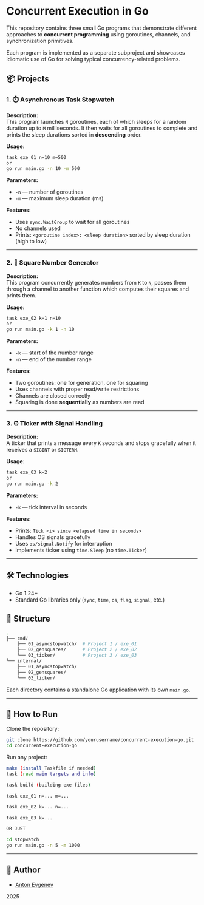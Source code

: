 # Concurrent Execution in Go

This repository contains three small Go programs that demonstrate different approaches to **concurrent programming** using goroutines, channels, and synchronization primitives.

Each program is implemented as a separate subproject and showcases idiomatic use of Go for solving typical concurrency-related problems.

## 📦 Projects

### 1. ⏱️ Asynchronous Task Stopwatch

**Description:**  
This program launches `N` goroutines, each of which sleeps for a random duration up to `M` milliseconds. It then waits for all goroutines to complete and prints the sleep durations sorted in **descending** order.

**Usage:**

```bash
task exe_01 n=10 m=500
or
go run main.go -n 10 -m 500
```

**Parameters:**

- `-n` — number of goroutines
- `-m` — maximum sleep duration (ms)

**Features:**

- Uses `sync.WaitGroup` to wait for all goroutines
- No channels used
- Prints: `<goroutine index>: <sleep duration>` sorted by sleep duration (high to low)

---

### 2. 🧮 Square Number Generator

**Description:**  
This program concurrently generates numbers from `K` to `N`, passes them through a channel to another function which computes their squares and prints them.

**Usage:**

```bash
task exe_02 k=1 n=10
or
go run main.go -k 1 -n 10
```

**Parameters:**

- `-k` — start of the number range
- `-n` — end of the number range

**Features:**

- Two goroutines: one for generation, one for squaring
- Uses channels with proper read/write restrictions
- Channels are closed correctly
- Squaring is done **sequentially** as numbers are read

---

### 3. ⏰ Ticker with Signal Handling

**Description:**  
A ticker that prints a message every `K` seconds and stops gracefully when it receives a `SIGINT` or `SIGTERM`.

**Usage:**

```bash
task exe_03 k=2
or
go run main.go -k 2
```

**Parameters:**

- `-k` — tick interval in seconds

**Features:**

- Prints: `Tick <i> since <elapsed time in seconds>`
- Handles OS signals gracefully
- Uses `os/signal.Notify` for interruption
- Implements ticker using `time.Sleep` (no `time.Ticker`)

---

## 🛠️ Technologies

- Go 1.24+
- Standard Go libraries only (`sync`, `time`, `os`, `flag`, `signal`, etc.)

## 📁 Structure

```bash
.
├── cmd/
	├── 01_asyncstopwatch/  # Project 1 / exe_01
	├── 02_gensquares/		# Project 2 / exe_02
	└── 03_ticker/			# Project 3 / exe_03
└── internal/
	├── 01_asyncstopwatch/
	├── 02_gensquares/
	└── 03_ticker/
```

Each directory contains a standalone Go application with its own `main.go`.

---

## 🚀 How to Run

Clone the repository:

```bash
git clone https://github.com/yourusername/concurrent-execution-go.git
cd concurrent-execution-go
```

Run any project:

```bash
make (install Taskfile if needed)
task (read main targets and info)

task build (building exe files)

task exe_01 n=... m=...

task exe_02 k=... n=...

task exe_03 k=...

OR JUST

cd stopwatch
go run main.go -n 5 -m 1000
```

---

## 📄 Author
- [Anton Evgenev](https://t.me/tdutanton)

2025